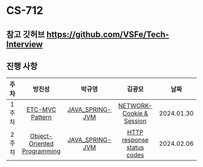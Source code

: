 # CS-712

## 참고 깃허브 https://github.com/VSFe/Tech-Interview

## 진행 사항

| 주차  |                                                               방진성                                                                |                      박규영                       |                                        김광모                                         |    날짜    |
| :---: | :---------------------------------------------------------------------------------------------------------------------------------: | :-----------------------------------------------: | :-----------------------------------------------------------------------------------: | :--------: |
| 1주차 |                                         [ETC-MVC Pattern](05-ETC/8_MVC%20Pattern/Readme.md)                                         | [JAVA_SPRING-JVM](07-JAVA_SPRING/1_JVM/Readme.md) |       [NETWORK-Cookie & Session](03-NETWORK/1_Cookie%20%26%20Session/Readme.md)       | 2024.01.30 |
| 2주차 | [Object-Oriented Programming](05-ETC/4_%EA%B0%9D%EC%B2%B4%EC%A7%80%ED%96%A5%ED%94%84%EB%A1%9C%EA%B7%B8%EB%9E%98%EB%B0%8D/Readme.md) | [JAVA_SPRING-JVM](07-JAVA_SPRING/1_JVM/Readme.md) | [HTTP response status codes](03-NETWORK/2_HTTP%20response%20status%20codes/Readme.md) | 2024.02.06 |
